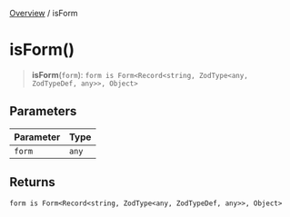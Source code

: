 [Overview](../index.md) / isForm

# isForm()

> **isForm**(`form`): `form is Form<Record<string, ZodType<any, ZodTypeDef, any>>, Object>`

## Parameters

| Parameter | Type |
| ------ | ------ |
| `form` | `any` |

## Returns

`form is Form<Record<string, ZodType<any, ZodTypeDef, any>>, Object>`
